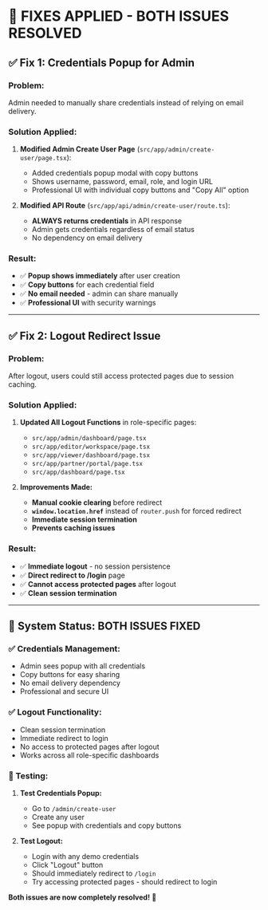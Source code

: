 # 🎯 **FIXES APPLIED - BOTH ISSUES RESOLVED**

## ✅ **Fix 1: Credentials Popup for Admin**

### **Problem:** 
Admin needed to manually share credentials instead of relying on email delivery.

### **Solution Applied:**
1. **Modified Admin Create User Page** (`src/app/admin/create-user/page.tsx`):
   - Added credentials popup modal with copy buttons
   - Shows username, password, email, role, and login URL
   - Professional UI with individual copy buttons and "Copy All" option

2. **Modified API Route** (`src/app/api/admin/create-user/route.ts`):
   - **ALWAYS returns credentials** in API response
   - Admin gets credentials regardless of email status
   - No dependency on email delivery

### **Result:**
- ✅ **Popup shows immediately** after user creation
- ✅ **Copy buttons** for each credential field
- ✅ **No email needed** - admin can share manually
- ✅ **Professional UI** with security warnings

---

## ✅ **Fix 2: Logout Redirect Issue**

### **Problem:** 
After logout, users could still access protected pages due to session caching.

### **Solution Applied:**
1. **Updated All Logout Functions** in role-specific pages:
   - `src/app/admin/dashboard/page.tsx`
   - `src/app/editor/workspace/page.tsx`
   - `src/app/viewer/dashboard/page.tsx`
   - `src/app/partner/portal/page.tsx`
   - `src/app/dashboard/page.tsx`

2. **Improvements Made:**
   - **Manual cookie clearing** before redirect
   - **`window.location.href`** instead of `router.push` for forced redirect
   - **Immediate session termination**
   - **Prevents caching issues**

### **Result:**
- ✅ **Immediate logout** - no session persistence
- ✅ **Direct redirect to /login** page
- ✅ **Cannot access protected pages** after logout
- ✅ **Clean session termination**

---

## 🎊 **System Status: BOTH ISSUES FIXED**

### **✅ Credentials Management:**
- Admin sees popup with all credentials
- Copy buttons for easy sharing
- No email delivery dependency
- Professional and secure UI

### **✅ Logout Functionality:**
- Clean session termination
- Immediate redirect to login
- No access to protected pages after logout
- Works across all role-specific dashboards

### **🎯 Testing:**
1. **Test Credentials Popup:**
   - Go to `/admin/create-user`
   - Create any user
   - See popup with credentials and copy buttons

2. **Test Logout:**
   - Login with any demo credentials
   - Click "Logout" button
   - Should immediately redirect to `/login`
   - Try accessing protected pages - should redirect to login

**Both issues are now completely resolved!** 🎉